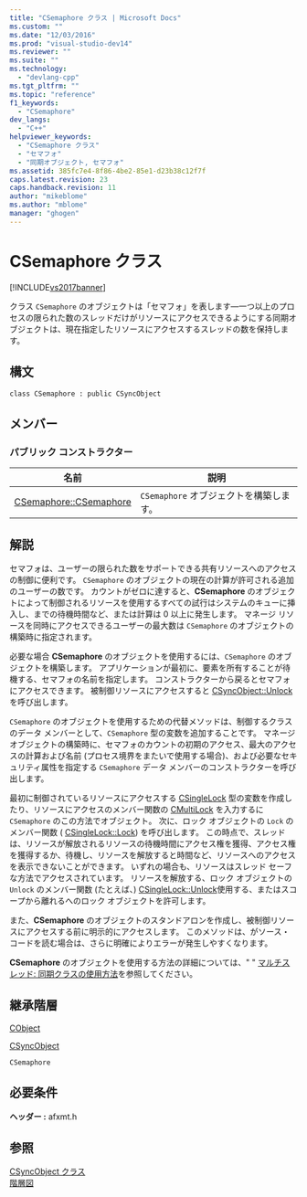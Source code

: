 ```yaml
---
title: "CSemaphore クラス | Microsoft Docs"
ms.custom: ""
ms.date: "12/03/2016"
ms.prod: "visual-studio-dev14"
ms.reviewer: ""
ms.suite: ""
ms.technology: 
  - "devlang-cpp"
ms.tgt_pltfrm: ""
ms.topic: "reference"
f1_keywords: 
  - "CSemaphore"
dev_langs: 
  - "C++"
helpviewer_keywords: 
  - "CSemaphore クラス"
  - "セマフォ"
  - "同期オブジェクト, セマフォ"
ms.assetid: 385fc7e4-8f86-4be2-85e1-d23b38c12f7f
caps.latest.revision: 23
caps.handback.revision: 11
author: "mikeblome"
ms.author: "mblome"
manager: "ghogen"
---
```

# CSemaphore クラス
[!INCLUDE[vs2017banner](../../assembler/inline/includes/vs2017banner.md)]

クラス `CSemaphore` のオブジェクトは「セマフォ」を表します—一つ以上のプロセスの限られた数のスレッドだけがリソースにアクセスできるようにする同期オブジェクトは、現在指定したリソースにアクセスするスレッドの数を保持します。  
  
## 構文  
  
```  
class CSemaphore : public CSyncObject  
```  
  
## メンバー  
  
### パブリック コンストラクター  
  
|名前|説明|  
|--------|--------|  
|[CSemaphore::CSemaphore](../Topic/CSemaphore::CSemaphore.md)|`CSemaphore` オブジェクトを構築します。|  
  
## 解説  
 セマフォは、ユーザーの限られた数をサポートできる共有リソースへのアクセスの制御に便利です。  `CSemaphore` のオブジェクトの現在の計算が許可される追加のユーザーの数です。  カウントがゼロに達すると、**CSemaphore** のオブジェクトによって制御されるリソースを使用するすべての試行はシステムのキューに挿入し、までの待機時間など、または計算は 0 以上に発生します。  マネージ リソースを同時にアクセスできるユーザーの最大数は `CSemaphore` のオブジェクトの構築時に指定されます。  
  
 必要な場合 **CSemaphore** のオブジェクトを使用するには、`CSemaphore` のオブジェクトを構築します。  アプリケーションが最初に、要素を所有することが待機する、セマフォの名前を指定します。  コンストラクターから戻るとセマフォにアクセスできます。  被制御リソースにアクセスすると [CSyncObject::Unlock](../Topic/CSyncObject::Unlock.md) を呼び出します。  
  
 `CSemaphore` のオブジェクトを使用するための代替メソッドは、制御するクラスのデータ メンバーとして、`CSemaphore` 型の変数を追加することです。  マネージ オブジェクトの構築時に、セマフォのカウントの初期のアクセス、最大のアクセスの計算および名前 \(プロセス境界をまたいで使用する場合\)、および必要なセキュリティ属性を指定する `CSemaphore` データ メンバーのコンストラクターを呼び出します。  
  
 最初に制御されているリソースにアクセスする [CSingleLock](../../mfc/reference/csinglelock-class.md) 型の変数を作成したり、リソースにアクセスのメンバー関数の [CMultiLock](../../mfc/reference/cmultilock-class.md) を入力するに `CSemaphore` のこの方法でオブジェクト。  次に、ロック オブジェクトの `Lock` のメンバー関数 \( [CSingleLock::Lock](../Topic/CSingleLock::Lock.md)\) を呼び出します。  この時点で、スレッドは、リソースが解放されるリソースの待機時間にアクセス権を獲得、アクセス権を獲得するか、待機し、リソースを解放すると時間など、リソースへのアクセスを表示できないことができます。  いずれの場合も、リソースはスレッド セーフな方法でアクセスされています。  リソースを解放する、ロック オブジェクトの `Unlock` のメンバー関数 \(たとえば、\) [CSingleLock::Unlock](../Topic/CSingleLock::Unlock.md)使用する、またはスコープから離れるへのロック オブジェクトを許可します。  
  
 また、**CSemaphore** のオブジェクトのスタンドアロンを作成し、被制御リソースにアクセスする前に明示的にアクセスします。  このメソッドは、がソース・コードを読む場合は、さらに明確によりエラーが発生しやすくなります。  
  
 **CSemaphore** のオブジェクトを使用する方法の詳細については、" " [マルチスレッド: 同期クラスの使用方法](../../parallel/multithreading-how-to-use-the-synchronization-classes.md)を参照してください。  
  
## 継承階層  
 [CObject](../Topic/CObject%20Class.md)  
  
 [CSyncObject](../../mfc/reference/csyncobject-class.md)  
  
 `CSemaphore`  
  
## 必要条件  
 **ヘッダー :** afxmt.h  
  
## 参照  
 [CSyncObject クラス](../../mfc/reference/csyncobject-class.md)   
 [階層図](../../mfc/hierarchy-chart.md)